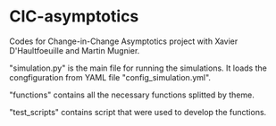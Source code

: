# CIC-asymptotics
Codes for Change-in-Change Asymptotics project with Xavier D'Haultfoeuille and Martin Mugnier.

"simulation.py" is the main file for running the simulations. It loads the congfiguration from YAML file "config_simulation.yml".

"functions" contains all the necessary functions splitted by theme.

"test_scripts" contains script that were used to develop the functions.
